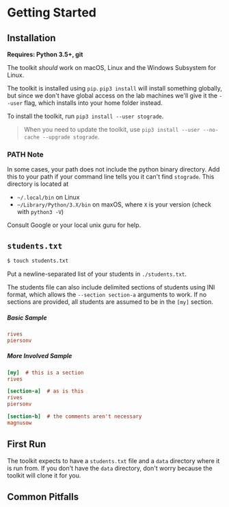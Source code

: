 # Getting Started

## Installation

**Requires: Python 3.5+, git**

The toolkit *should* work on macOS, Linux and the Windows Subsystem for Linux.

The toolkit is installed using `pip`.
`pip3 install` will install something globally, but since we don't have global access on the lab machines we'll give it the `--user` flag, which installs into your home folder instead.

To install the toolkit, run `pip3 install --user stograde`.

> When you need to update the toolkit, use `pip3 install --user --no-cache --upgrade stograde`.

### PATH Note
In some cases, your path does not include the python binary directory.
Add this to your path if your command line tells you it can't find `stograde`.
This directory is located at

- `~/.local/bin` on Linux
- `~/Library/Python/3.X/bin` on maxOS, where `X` is your version (check with `python3 -V`)

Consult Google or your local unix guru for help.

## `students.txt`



```bash
$ touch students.txt
```

Put a newline-separated list of your students in `./students.txt`.

The students file can also include delimited sections of students using INI format, which allows the `--section section-a` arguments to work.
If no sections are provided, all students are assumed to be in the `[my]` section.

##### Basic Sample

```ini
rives
piersonv
```

##### More Involved Sample

```ini
[my]  # this is a section
rives

[section-a]  # as is this
rives
piersonv

[section-b]  # the comments aren't necessary
magnusow
```

## First Run

The toolkit expects to have a `students.txt` file and a `data` directory where it is run from.
If you don't have the `data` directory, don't worry because the toolkit will clone it for you.


## Common Pitfalls
